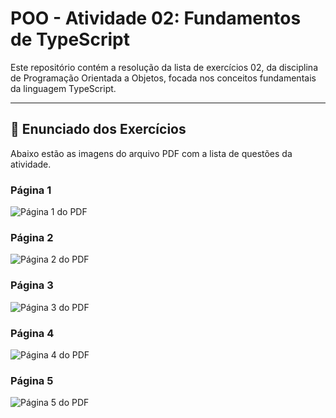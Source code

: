 # POO - Atividade 02: Fundamentos de TypeScript

Este repositório contém a resolução da lista de exercícios 02, da disciplina de Programação Orientada a Objetos, focada nos conceitos fundamentais da linguagem TypeScript.

---

## 📝 Enunciado dos Exercícios

Abaixo estão as imagens do arquivo PDF com a lista de questões da atividade.

### Página 1
![Página 1 do PDF](enunciado/pagina_01.png)

### Página 2
![Página 2 do PDF](enunciado/pagina_02.png)

### Página 3
![Página 3 do PDF](enunciado/pagina_03.png)

### Página 4
![Página 4 do PDF](enunciado/pagina_04.png)

### Página 5
![Página 5 do PDF](enunciado/pagina_05.png)
